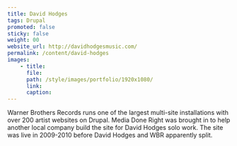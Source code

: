 ```yaml
---
title: David Hodges
tags: Drupal
promoted: false                                                                  # carousel: true = promoted to image carousel
sticky: false                                                                   # carousel: true = first slide (css: active)
weight: 00                                                                      # carousel: sort order (reversed from high to low)
website_url: http://davidhodgesmusic.com/
permalink: /content/david-hodges
images:
    - title:
      file:
      path: /style/images/portfolio/1920x1080/
      link:
      caption:
---
```


Warner Brothers Records runs one of the largest multi-site installations with over 200 artist websites on Drupal.  Media Done Right was brought in to help another local company build the site for David Hodges solo work. The site was live in 2009-2010 before David Hodges and WBR apparently split.
